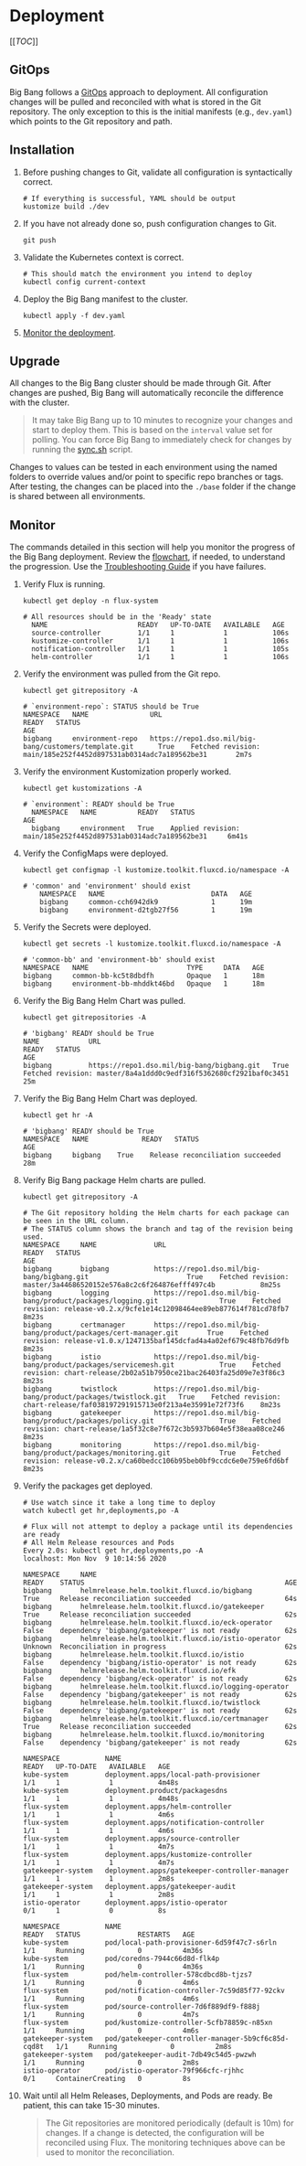 # Deployment

[[_TOC_]]

## GitOps

Big Bang follows a [GitOps](https://www.weave.works/blog/what-is-gitops-really) approach to deployment. All configuration changes will be pulled and reconciled with what is stored in the Git repository. The only exception to this is the initial manifests (e.g., `dev.yaml`) which points to the Git repository and path.

## Installation

1. Before pushing changes to Git, validate all configuration is syntactically correct.

    ```shell
    # If everything is successful, YAML should be output
    kustomize build ./dev
    ```

1. If you have not already done so, push configuration changes to Git.

    ```shell
    git push
    ```

1. Validate the Kubernetes context is correct.

    ```shell
    # This should match the environment you intend to deploy
    kubectl config current-context
    ```

1. Deploy the Big Bang manifest to the cluster.

    ```shell
    kubectl apply -f dev.yaml
    ```

1. [Monitor the deployment](#monitor).

## Upgrade

All changes to the Big Bang cluster should be made through Git. After changes are pushed, Big Bang will automatically reconcile the difference with the cluster.

> It may take Big Bang up to 10 minutes to recognize your changes and start to deploy them. This is based on the `interval` value set for polling. You can force Big Bang to immediately check for changes by running the [sync.sh](../../..//scripts/sync.sh) script.

Changes to values can be tested in each environment using the named folders to override values and/or point to specific repo branches or tags. After testing, the changes can be placed into the `./base` folder if the change is shared between all environments.

## Monitor

The commands detailed in this section will help you monitor the progress of the Big Bang deployment. Review the [flowchart](./glossary.md#Diagram), if needed, to understand the progression. Use the [Troubleshooting Guide](./troubleshooting.md) if you have failures.

1. Verify Flux is running.

    ```shell
    kubectl get deploy -n flux-system

    # All resources should be in the 'Ready' state
      NAME                      READY   UP-TO-DATE   AVAILABLE   AGE
      source-controller         1/1     1            1           106s
      kustomize-controller      1/1     1            1           106s
      notification-controller   1/1     1            1           105s
      helm-controller           1/1     1            1           106s
    ```

1. Verify the environment was pulled from the Git repo.

    ```shell
    kubectl get gitrepository -A

   # `environment-repo`: STATUS should be True
    NAMESPACE   NAME               URL                                                                     READY   STATUS                                                                      AGE
    bigbang     environment-repo   https://repo1.dso.mil/big-bang/customers/template.git      True    Fetched revision: main/185e252f4452d897531ab0314adc7a189562be31       2m7s
   ```

1. Verify the environment Kustomization properly worked.

    ```shell
    kubectl get kustomizations -A

    # `environment`: READY should be True
      NAMESPACE   NAME          READY   STATUS                                                                    AGE
      bigbang     environment   True    Applied revision: main/185e252f4452d897531ab0314adc7a189562be31     6m41s
    ```

1. Verify the ConfigMaps were deployed.

    ```shell
    kubectl get configmap -l kustomize.toolkit.fluxcd.io/namespace -A

    # 'common' and 'environment' should exist
        NAMESPACE   NAME                          DATA   AGE
        bigbang     common-cch6942dk9             1      19m
        bigbang     environment-d2tgb27f56        1      19m
    ```

1. Verify the Secrets were deployed.

    ```shell
    kubectl get secrets -l kustomize.toolkit.fluxcd.io/namespace -A

    # 'common-bb' and 'environment-bb' should exist
    NAMESPACE   NAME                        TYPE     DATA   AGE
    bigbang     common-bb-kc5t8dbdfh        Opaque   1      18m
    bigbang     environment-bb-mhddkt46bd   Opaque   1      18m
    ```

1. Verify the Big Bang Helm Chart was pulled.

    ```shell
    kubectl get gitrepositories -A

    # 'bigbang' READY should be True
    NAME            URL                                                        READY   STATUS                                                                      AGE
    bigbang         https://repo1.dso.mil/big-bang/bigbang.git   True    Fetched revision: master/8a4a1ddd0c9edf316f5362680cf2921baf0c3451   25m
   ```

1. Verify the Big Bang Helm Chart was deployed.

    ```shell
    kubectl get hr -A

    # 'bigbang' READY should be True
    NAMESPACE   NAME             READY   STATUS                             AGE
    bigbang     bigbang    True    Release reconciliation succeeded   28m
    ```

1. Verify Big Bang package Helm charts are pulled.

    ```shell
    kubectl get gitrepository -A

    # The Git repository holding the Helm charts for each package can be seen in the URL column.
    # The STATUS column shows the branch and tag of the revision being used.
    NAMESPACE     NAME              URL                                                                             READY   STATUS                                                                      AGE
    bigbang       bigbang           https://repo1.dso.mil/big-bang/bigbang.git                        True    Fetched revision: master/3a44686520152e576a8c2c6f264876efff497c4b           8m25s
    bigbang       logging           https://repo1.dso.mil/big-bang/product/packages/logging.git               True    Fetched revision: release-v0.2.x/9cfe1e14c12098464ee89eb877614f781cd78fb7   8m23s
    bigbang       certmanager       https://repo1.dso.mil/big-bang/product/packages/cert-manager.git       True    Fetched revision: release-v1.0.x/1247135baf145dcfad4a4a02ef679c48fb76d9fb   8m23s
    bigbang       istio             https://repo1.dso.mil/big-bang/product/packages/servicemesh.git           True    Fetched revision: chart-release/2b02a51b7950ce21bac26403fa25d09e7e3f86c3    8m23s
    bigbang       twistlock         https://repo1.dso.mil/big-bang/product/packages/twistlock.git   True    Fetched revision: chart-release/faf038197291915713e0f213a4e35991e72f73f6    8m23s
    bigbang       gatekeeper        https://repo1.dso.mil/big-bang/product/packages/policy.git                True    Fetched revision: chart-release/1a5f32c8e7f672c3b5937b604e5f38eaa08ce246    8m23s
    bigbang       monitoring        https://repo1.dso.mil/big-bang/product/packages/monitoring.git            True    Fetched revision: release-v0.2.x/ca60bedcc106b95beb0bf9ccdc6e0e759e6fd6bf   8m23s
   ```

1. Verify the packages get deployed.

    ```shell
    # Use watch since it take a long time to deploy
    watch kubectl get hr,deployments,po -A

    # Flux will not attempt to deploy a package until its dependencies are ready
    # All Helm Release resources and Pods
    Every 2.0s: kubectl get hr,deployments,po -A                                                                            localhost: Mon Nov  9 10:14:56 2020

    NAMESPACE     NAME                                                          READY    STATUS                                                 AGE
    bigbang       helmrelease.helm.toolkit.fluxcd.io/bigbang                    True     Release reconciliation succeeded                       64s
    bigbang       helmrelease.helm.toolkit.fluxcd.io/gatekeeper                 True     Release reconciliation succeeded                       62s
    bigbang       helmrelease.helm.toolkit.fluxcd.io/eck-operator               False    dependency 'bigbang/gatekeeper' is not ready           62s
    bigbang       helmrelease.helm.toolkit.fluxcd.io/istio-operator             Unknown  Reconciliation in progress                             62s
    bigbang       helmrelease.helm.toolkit.fluxcd.io/istio                      False    dependency 'bigbang/istio-operator' is not ready       62s
    bigbang       helmrelease.helm.toolkit.fluxcd.io/efk                        False    dependency 'bigbang/eck-operator' is not ready         62s
    bigbang       helmrelease.helm.toolkit.fluxcd.io/logging-operator           False    dependency 'bigbang/gatekeeper' is not ready           62s
    bigbang       helmrelease.helm.toolkit.fluxcd.io/twistlock                  False    dependency 'bigbang/gatekeeper' is not ready           62s
    bigbang       helmrelease.helm.toolkit.fluxcd.io/certmanager                True     Release reconciliation succeeded                       62s
    bigbang       helmrelease.helm.toolkit.fluxcd.io/monitoring                 False    dependency 'bigbang/gatekeeper' is not ready           62s

    NAMESPACE           NAME                                            READY   UP-TO-DATE   AVAILABLE   AGE
    kube-system         deployment.apps/local-path-provisioner          1/1     1            1           4m48s
    kube-system         deployment.product/packagesdns                         1/1     1            1           4m48s
    flux-system         deployment.apps/helm-controller                 1/1     1            1           4m6s
    flux-system         deployment.apps/notification-controller         1/1     1            1           4m6s
    flux-system         deployment.apps/source-controller               1/1     1            1           4m7s
    flux-system         deployment.apps/kustomize-controller            1/1     1            1           4m7s
    gatekeeper-system   deployment.apps/gatekeeper-controller-manager   1/1     1            1           2m8s
    gatekeeper-system   deployment.apps/gatekeeper-audit                1/1     1            1           2m8s
    istio-operator      deployment.apps/istio-operator                  0/1     1            0           8s

    NAMESPACE           NAME                                                 READY   STATUS              RESTARTS   AGE
    kube-system         pod/local-path-provisioner-6d59f47c7-s6rln           1/1     Running             0          4m36s
    kube-system         pod/coredns-7944c66d8d-flk4p                         1/1     Running             0          4m36s
    flux-system         pod/helm-controller-578cdbcd8b-tjzs7                 1/1     Running             0          4m6s
    flux-system         pod/notification-controller-7c59d85f77-92ckv         1/1     Running             0          4m6s
    flux-system         pod/source-controller-7d6f889df9-f888j               1/1     Running             0          4m7s
    flux-system         pod/kustomize-controller-5cfb78859c-n85xn            1/1     Running             0          4m6s
    gatekeeper-system   pod/gatekeeper-controller-manager-5b9cf6c85d-cqd8t   1/1     Running             0          2m8s
    gatekeeper-system   pod/gatekeeper-audit-7db49c54d5-pwzwh                1/1     Running             0          2m8s
    istio-operator      pod/istio-operator-79f966cfc-rjhhc                   0/1     ContainerCreating   0          8s
    ```

1. Wait until all Helm Releases, Deployments, and Pods are ready. Be patient, this can take 15-30 minutes.

    > The Git repositories are monitored periodically (default is 10m) for changes. If a change is detected, the configuration will be reconciled using Flux. The monitoring techniques above can be used to monitor the reconciliation.
